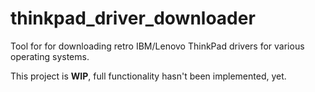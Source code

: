 # thinkpad_driver_downloader

Tool for for downloading retro IBM/Lenovo ThinkPad drivers for various operating systems.

This project is **WIP**, full functionality hasn't been implemented, yet.
